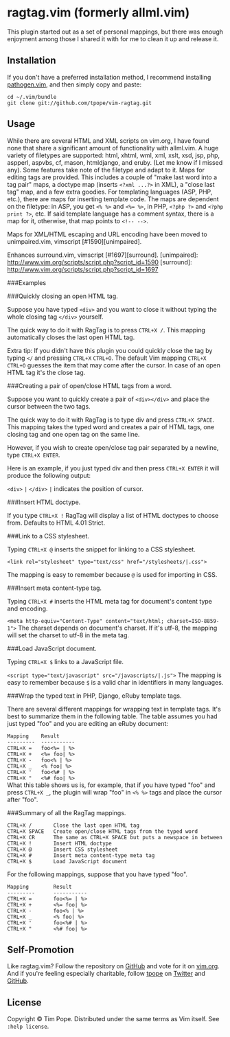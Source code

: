 # ragtag.vim (formerly allml.vim)

This plugin started out as a set of personal mappings, but there was enough enjoyment among those I shared it with for me to clean it up and release it.

## Installation

If you don't have a preferred installation method, I recommend
installing [pathogen.vim](https://github.com/tpope/vim-pathogen), and
then simply copy and paste:

    cd ~/.vim/bundle
    git clone git://github.com/tpope/vim-ragtag.git

## Usage
While there are several HTML and XML scripts on vim.org, I have found none that share a significant amount of functionality with allml.vim.
A huge variety of filetypes are supported:  html, xhtml, wml, xml, xslt, xsd, jsp, php, aspperl, aspvbs, cf, mason, htmldjango, and eruby.  (Let me know if I missed any).  Some features take note of the filetype and adapt to it.
Maps for editing tags are provided.  This includes a couple of "make last word into a tag pair" maps, a doctype map (inserts `<?xml ...?>` in XML), a "close last tag" map, and a few extra goodies.
For templating languages (ASP, PHP, etc.), there are maps for inserting template code.  The maps are dependent on the filetype: in ASP, you get `<% %>` and `<%= %>`, in PHP, `<?php ?>` and `<?php print ?>`, etc.  If said template language has a comment syntax, there is a map for it, otherwise, that map points to `<!-- -->`.

Maps for XML/HTML escaping and URL encoding have been moved to unimpaired.vim, vimscript [#1590][unimpaired].

Enhances surround.vim, vimscript [#1697][surround].
[unimpaired]: http://www.vim.org/scripts/script.php?script_id=1590
[surround]: http://www.vim.org/scripts/script.php?script_id=1697

###Examples

###Quickly closing an open HTML tag.

Suppose you have typed `<div>` and you want to close it without typing the whole closing tag `</div>` yourself.

The quick way to do it with RagTag is to press `CTRL+X /`. This mapping automatically closes the last open HTML tag.

Extra tip: If you didn't have this plugin you could quickly close the tag by typing `</` and pressing `CTRL+X` `CTRL+O`. The default Vim mapping `CTRL+X CTRL+O` guesses the item that may come after the cursor. In case of an open HTML tag it's the close tag.

###Creating a pair of open/close HTML tags from a word.

Suppose you want to quickly create a pair of `<div></div>` and place the cursor between the two tags.

The quick way to do it with RagTag is to type div and press `CTRL+X SPACE`. This mapping takes the typed word and creates a pair of HTML tags, one closing tag and one open tag on the same line.

However, if you wish to create open/close tag pair separated by a newline, type `CTRL+X ENTER`.

Here is an example, if you just typed div and then press `CTRL+X ENTER` it will produce the following output:

`<div>`
`|`
`</div>`
`|` indicates the position of cursor.

###Insert HTML doctype.

If you type `CTRL+X !` RagTag will display a list of HTML doctypes to choose from. Defaults to HTML 4.01 Strict.

###Link to a CSS stylesheet.

Typing `CTRL+X @` inserts the snippet for linking to a CSS stylesheet.

`<link rel="stylesheet" type="text/css" href="/stylesheets/|.css">`

The mapping is easy to remember because `@` is used for importing in CSS.

###Insert meta content-type tag.

Typing `CTRL+X #` inserts the HTML meta tag for document's content type and encoding.

`<meta http-equiv="Content-Type" content="text/html; charset=ISO-8859-1">`
The charset depends on document's charset. If it's utf-8, the mapping will set the charset to utf-8 in the meta tag.

###Load JavaScript document.

Typing `CTRL+X $` links to a JavaScript file.

`<script type="text/javascript" src="/javascripts/|.js">`
The mapping is easy to remember because `$` is a valid char in identifiers in many languages.

###Wrap the typed text in PHP, Django, eRuby template tags.

There are several different mappings for wrapping text in template tags. It's best to summarize them in the following table. The table assumes you had just typed "foo" and you are editing an eRuby document:

`Mapping    Result`   
`---------  -----------`   
`CTRL+X =   foo<%= | %>`   
`CTRL+X +   <%= foo| %>`   
`CTRL+X -   foo<% | %>`   
`CTRL+X _   <% foo| %>`   
`CTRL+X '   foo<%# | %>`   
`CTRL+X "   <%# foo| %>`   
What this table shows us is, for example, that if you have typed "foo" and press `CTRL+X _`, the plugin will wrap "foo" in `<% %>` tags and place the cursor after "foo".

###Summary of all the RagTag mappings.

`CTRL+X /       Close the last open HTML tag`   
`CTRL+X SPACE   Create open/close HTML tags from the typed word`   
`CTRL+X CR      The same as CTRL+X SPACE but puts a newspace in between`   
`CTRL+X !       Insert HTML doctype`   
`CTRL+X @       Insert CSS stylesheet`   
`CTRL+X #       Insert meta content-type meta tag`   
`CTRL+X $       Load JavaScript document`   

For the following mappings, suppose that
you have typed "foo".

`Mapping        Result`   
`---------      -----------`   
`CTRL+X =       foo<%= | %>`   
`CTRL+X +       <%= foo| %>`   
`CTRL+X -       foo<% | %>`   
`CTRL+X _       <% foo| %>`   
`CTRL+X '       foo<%# | %>`   
`CTRL+X "       <%# foo| %>`   

## Self-Promotion

Like ragtag.vim?  Follow the repository on
[GitHub](https://github.com/tpope/vim-ragtag) and vote for it on
[vim.org](http://www.vim.org/scripts/script.php?script_id=1896).  And if
you're feeling especially charitable, follow [tpope](http://tpo.pe/) on
[Twitter](http://twitter.com/tpope) and
[GitHub](https://github.com/tpope).

## License

Copyright © Tim Pope.  Distributed under the same terms as Vim itself.
See `:help license`.
